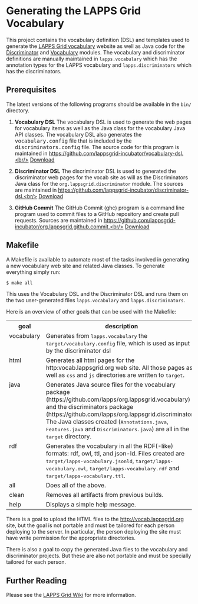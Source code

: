 # Generating the LAPPS Grid Vocabulary

This project contains the vocabulary definition (DSL) and templates used to generate the [LAPPS Grid vocabulary](http://vocab.lappsgrid.org) website as well as Java code for the [Discriminator](https://github.com/lapps/org.lappsgrid.discriminator) and [Vocabulary](https://github.com/lapps/org.lappsgrid.vocabulary) modules. The vocabulary and discriminator definitions are manually maintained in `lapps.vocabulary` which has the annotation types for the LAPPS vocabulary and `lapps.discriminators` which has the discriminators.

## Prerequisites

The latest versions of the following programs should be available in the `bin/` directory.

1. **Vocabulary DSL** 
  The vocabulary DSL is used to generate the web pages for vocabulary items as well as the Java class for the vocabulary Java API classes. The vocabulary DSL also generates the <tt>vocabulary.config</tt> file that is included by the <tt>discriminators.config</tt> file. The source code for this program is maintained in  https://github.com/lappsgrid-incubator/vocabulary-dsl.<br/>
  [Download](http://www.anc.org/downloads/vocab-latest.tgz)

1. **Discriminator DSL**
  The discriminator DSL is used to generated the discriminator web pages for the vocab site as will as the Discriminators Java class for the `org.lappsgrid.discriminator` module. The sources are maintained in https://github.com/lappsgrid-incubator/discriminator-dsl.<br/>
  [Download](http://www.anc.org/downloads/discriminator-latest.tgz)
  
1. **GitHub Commit**
  The GitHub Commit (ghc) program is a command line program used to commit files to a GitHub repository and create pull requests. Sources are maintained in https://github.com/lappsgrid-incubator/org.lappsgrid.github.commit.<br/>
  [Download](http://www.anc.org/downloads/ghc-latest.tgz)

## Makefile

A Makefile is available to automate most of the tasks involved in generating a new vocabulary web site and related Java classes.  To generate everything simply run:

```bash
$ make all
```

This uses the Vocabulary DSL and the Discriminator DSL and runs them on the two user-generated files `lapps.vocabulary` and `lapps.discriminators`.


Here is an overview of other goals that can be used with the Makefile:

<table>
<tr>
<th>goal</th>
<th>description</th>
</tr>

<tr valign="top">
<td>vocabulary</td>
<td> Generates from <tt>lapps.vocabulary</tt> the <tt>target/vocabulary.config</tt> file, which is used as input by the discriminator dsl</td>
</tr>

<tr valign="top">
<td>html</td>
<td>Generates all html pages for the http:vocab.lappsgrid.org web site. All those pages as well as <tt>css</tt> and <tt>js</tt> directories are written to <tt>target</tt>.</td>
</tr>

<tr valign="top">
<td>java</td>
<td>Generates Java source files for the vocabulary package (https://github.com/lapps/org.lappsgrid.vocabulary) and the discriminators package (https://github.com/lapps/org.lappsgrid.discriminator). The Java classes created (<tt>Annotations.java</tt>, <tt>Features.java</tt> and <tt>Discriminators.java</tt>) are all in the <tt>target</tt> directory.</td>
</tr>

<tr valign="top">
<td>rdf</td>
<td>Generates the vocabulary in all the RDF(-like) formats: rdf, owl, ttl, and json-ld. Files created are
<tt>target/lapps-vocabulary.jsonld</tt>, <tt>target/lapps-vocabulary.owl</tt>, <tt>target/lapps-vocabulary.rdf</tt> and
<tt>target/lapps-vocabulary.ttl</tt>.
</td>
</tr>

<tr valign="top">
<td>all</td>
<td>Does all of the above.</td>
</tr>

<tr valign="top">
<td>clean</td>
<td>Removes all artifacts from previous builds.</td>
</tr>

<tr valign="top">
<td>help</td>
<td>Displays a simple help message.</td>
</tr>

</table>

There is a goal to upload the HTML files to the http://vocab.lappsgrid.org site, but the goal is not portable and must be tailored for each person deploying to the server.  In particular, the person deploying the site must have write permission for the appropriate directories.

There is also a goal to copy the generated Java files to the vocabulary and discriminator projects.  But these are also not portable and must be specially tailored for each person.

## Further Reading

Please see the [LAPPS Grid Wiki](http://wiki.lappsgrid.org/technical/discriminators) for more information.
